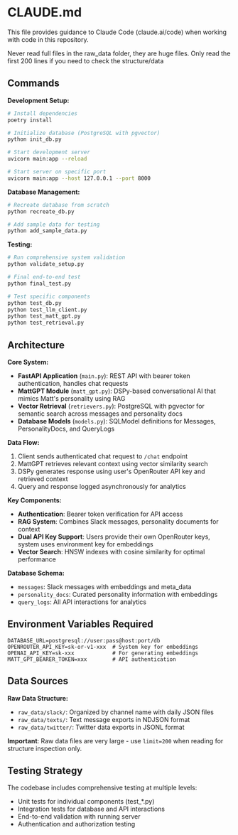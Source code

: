 # CLAUDE.md

This file provides guidance to Claude Code (claude.ai/code) when working with code in this repository.

Never read full files in the raw_data folder, they are huge files. Only read the first 200 lines if you need to check the structure/data

## Commands

**Development Setup:**
```bash
# Install dependencies
poetry install

# Initialize database (PostgreSQL with pgvector)
python init_db.py

# Start development server
uvicorn main:app --reload

# Start server on specific port
uvicorn main:app --host 127.0.0.1 --port 8000
```

**Database Management:**
```bash
# Recreate database from scratch
python recreate_db.py

# Add sample data for testing
python add_sample_data.py
```

**Testing:**
```bash
# Run comprehensive system validation
python validate_setup.py

# Final end-to-end test
python final_test.py

# Test specific components
python test_db.py
python test_llm_client.py
python test_matt_gpt.py
python test_retrieval.py
```

## Architecture

**Core System:**
- **FastAPI Application** (`main.py`): REST API with bearer token authentication, handles chat requests
- **MattGPT Module** (`matt_gpt.py`): DSPy-based conversational AI that mimics Matt's personality using RAG
- **Vector Retrieval** (`retrievers.py`): PostgreSQL with pgvector for semantic search across messages and personality docs
- **Database Models** (`models.py`): SQLModel definitions for Messages, PersonalityDocs, and QueryLogs

**Data Flow:**
1. Client sends authenticated chat request to `/chat` endpoint
2. MattGPT retrieves relevant context using vector similarity search
3. DSPy generates response using user's OpenRouter API key and retrieved context
4. Query and response logged asynchronously for analytics

**Key Components:**
- **Authentication**: Bearer token verification for API access
- **RAG System**: Combines Slack messages, personality documents for context
- **Dual API Key Support**: Users provide their own OpenRouter keys, system uses environment key for embeddings
- **Vector Search**: HNSW indexes with cosine similarity for optimal performance

**Database Schema:**
- `messages`: Slack messages with embeddings and meta_data
- `personality_docs`: Curated personality information with embeddings  
- `query_logs`: All API interactions for analytics

## Environment Variables Required

```
DATABASE_URL=postgresql://user:pass@host:port/db
OPENROUTER_API_KEY=sk-or-v1-xxx  # System key for embeddings
OPENAI_API_KEY=sk-xxx            # For generating embeddings
MATT_GPT_BEARER_TOKEN=xxx        # API authentication
```

## Data Sources

**Raw Data Structure:**
- `raw_data/slack/`: Organized by channel name with daily JSON files
- `raw_data/texts/`: Text message exports in NDJSON format  
- `raw_data/twitter/`: Twitter data exports in JSONL format

**Important**: Raw data files are very large - use `limit=200` when reading for structure inspection only.

## Testing Strategy

The codebase includes comprehensive testing at multiple levels:
- Unit tests for individual components (test_*.py)
- Integration tests for database and API interactions
- End-to-end validation with running server
- Authentication and authorization testing